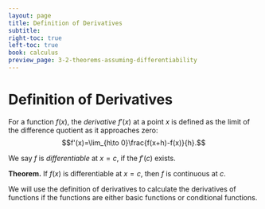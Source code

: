 ```yaml
---
layout: page
title: Definition of Derivatives
subtitle: 
right-toc: true
left-toc: true
book: calculus
preview_page: 3-2-theorems-assuming-differentiability
---
```


# Definition of Derivatives

For a function $f(x)$, the *derivative* $f'(x)$ at a point $x$ is defined as the limit of the difference quotient as it approaches zero:
$$f'(x)=\lim_{h\to 0}\frac{f(x+h)-f(x)}{h}.$$

We say $f$ is *differentiable* at $x=c$, if the $f'(c)$ exists.

**Theorem.** If $f(x)$ is differentiable at $x=c$, then $f$ is continuous at $c$.

We will use the definition of derivatives to calculate the derivatives of functions if the functions are either basic functions or conditional functions.